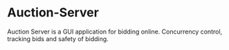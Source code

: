 # Auction-Server
Auction Server is a GUI application for bidding online. Concurrency control, tracking bids and safety of bidding.
